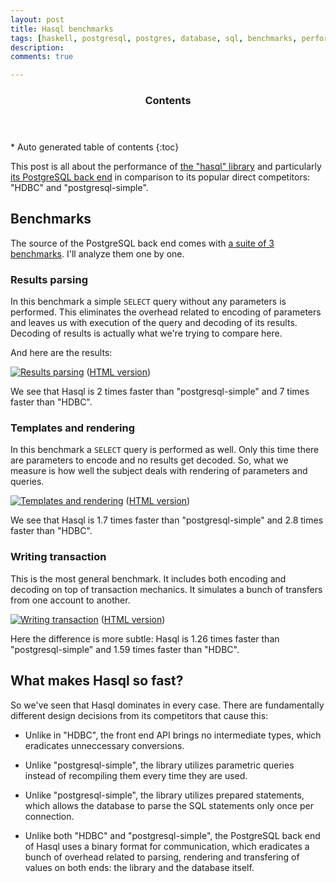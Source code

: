 ```yaml
---
layout: post
title: Hasql benchmarks
tags: [haskell, postgresql, postgres, database, sql, benchmarks, performance, hasql]
description: 
comments: true

---
```


<section id="table-of-contents" class="toc">
  <header>
    <h3>Contents</h3>
  </header>
  <div id="drawer" markdown="1"> 
  *  Auto generated table of contents
  {:toc}
  </div>
</section><!-- /#table-of-contents -->

This post is all about the performance of [the "hasql" library](http://hackage.haskell.org/package/hasql) and particularly [its PostgreSQL back end](http://hackage.haskell.org/package/hasql-postgres) in comparison to its popular direct competitors: "HDBC" and "postgresql-simple".

## Benchmarks

The source of the PostgreSQL back end comes with [a suite of 3 benchmarks](https://github.com/nikita-volkov/hasql-postgres/blob/57b79ba6e28bb6b3b2965a1802e237a4bbc190ed/competition/Main.hs). I'll analyze them one by one.

### Results parsing

In this benchmark a simple `SELECT` query without any parameters is performed. This eliminates the overhead related to encoding of parameters and leaves us with execution of the query and decoding of its results. Decoding of results is actually what we're trying to compare here.

And here are the results:

[![Results parsing](/assets{{page.id}}/results-parsing.png)](/assets{{page.id}}/results-parsing.png) 
(<a href="/assets{{page.id}}/results-parsing.html" target="_blank">HTML version</a>)

We see that Hasql is 2 times faster than "postgresql-simple" and 7 times faster than "HDBC".

### Templates and rendering

In this benchmark a `SELECT` query is performed as well. Only this time there are parameters to encode and no results get decoded. So, what we measure is how well the subject deals with rendering of parameters and queries.

[![Templates and rendering](/assets{{page.id}}/templates-and-rendering.png)](/assets{{page.id}}/templates-and-rendering.png) 
(<a href="/assets{{page.id}}/templates-and-rendering.html" target="_blank">HTML version</a>)

We see that Hasql is 1.7 times faster than "postgresql-simple" and 2.8 times faster than "HDBC".

### Writing transaction

This is the most general benchmark. It includes both encoding and decoding on top of transaction mechanics. It simulates a bunch of transfers from one account to another.

[![Writing transaction](/assets{{page.id}}/writing-transaction.png)](/assets{{page.id}}/writing-transaction.png) 
(<a href="/assets{{page.id}}/writing-transaction.html" target="_blank">HTML version</a>)

Here the difference is more subtle: Hasql is 1.26 times faster than "postgresql-simple" and 1.59 times faster than "HDBC".

## What makes Hasql so fast?

So we've seen that Hasql dominates in every case. There are fundamentally different design decisions from its competitors that cause this:

* Unlike in "HDBC", the front end API brings no intermediate types, which eradicates unneccessary conversions.

* Unlike "postgresql-simple", the library utilizes parametric queries instead of recompiling them every time they are used.

* Unlike "postgresql-simple", the library utilizes prepared statements, which allows the database to parse the SQL statements only once per connection.

* Unlike both "HDBC" and "postgresql-simple", the PostgreSQL back end of Hasql uses a binary format for communication, which eradicates a bunch of overhead related to parsing, rendering and transfering of values on both ends: the library and the database itself.


